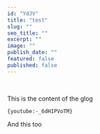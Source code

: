 ```yaml
---
id: "YdJV"
title: "test"
slug: ""
seo_title: ""
excerpt: ""
image: ""
publish_date: ""
featured: false
published: false
---
```


<br />

This is the content of the glog &#x20;

`{youtube:-_6dHIPVoTM}`

And this too